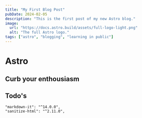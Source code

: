 ```yaml
---
title: "My First Blog Post"
pubDate: 2024-02-05
description: "This is the first post of my new Astro blog."
image:
  url: "https://docs.astro.build/assets/full-logo-light.png"
  alt: "The full Astro logo."
tags: ["astro", "blogging", "learning in public"]
---
```


# Astro

##

## Curb your enthousiasm

## Todo's

    "markdown-it": "^14.0.0",
    "sanitize-html": "^2.11.0",
